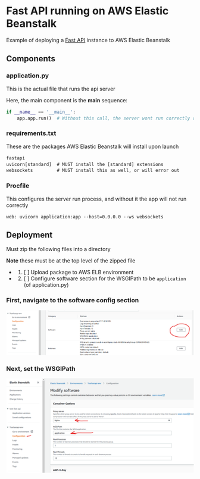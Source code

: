 # Fast API running on AWS Elastic Beanstalk

Example of deploying a [Fast API](https://fastapi.tiangolo.com/) instance to AWS Elastic Beanstalk

## Components

### application.py

This is the actual file that runs the api server

Here, the main component is the __main__ sequence:

```python
if __name__ == '__main__':
    app.app.run()  # Without this call, the server wont run correctly on AWS
```

### requirements.txt

These are the packages AWS Elastic Beanstalk will install upon launch

```txt
fastapi
uvicorn[standard]  # MUST install the [standard] extensions
websockets         # MUST install this as well, or will error out
```

### Procfile

This configures the server run process, and without it the app will not run correctly

```Procfile
web: uvicorn application:app --host=0.0.0.0 --ws websockets
```

## Deployment

Must zip the following files into a directory

**Note** these must be at the top level of the zipped file

* 1. [ ] Upload package to AWS ELB environment
* 2. [ ] Configure software section for the WSGIPath to be `application` (of application.py)

### First, navigate to the software config section

![alt text](./docs/config_software.png)

### Next, set the WSGIPath

![alt text](./docs/wsgi_path.png)
